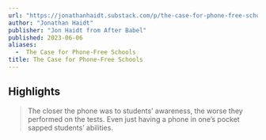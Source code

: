 ```yaml
---
url: "https://jonathanhaidt.substack.com/p/the-case-for-phone-free-schools"
author: "Jonathan Haidt"
publisher: "Jon Haidt from After Babel"
published: 2023-06-06
aliases:
  -  The Case for Phone-Free Schools
title: The Case for Phone-Free Schools
---
```


## Highlights
> The closer the phone was to students’ awareness, the worse they performed on the tests. Even just having a phone in one’s pocket sapped students’ abilities.

